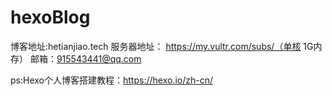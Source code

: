 # hexoBlog

博客地址:hetianjiao.tech
服务器地址： https://my.vultr.com/subs/（单核 1G内存）
邮箱：915543441@qq.com

ps:Hexo个人博客搭建教程：https://hexo.io/zh-cn/
